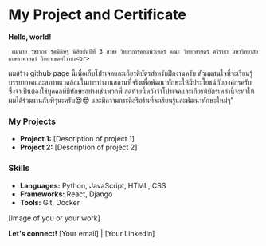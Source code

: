 # My Project and Certificate
**Hello, world!**

     ผมนาย วัชรากร รัศมีดิษฐ์ นิสิตชั้นปีที่ 3 สาขา วิทยาการคอมพิวเตอร์ คณะ วิทยาศาสตร์ ศรีราชา มหาวิทยาลัย เกษตรศาสตร์ วิทยาเขตศรีราชา<br>
ผมสร้าง github page นี้เพื่อเก็บโปรเจคและเกียรติบัตรสำหรับฝึกงานครับ ตัวผมสนใจที่จะเรียนรู้บรรยากาศและสภาพแวดล้อมในการทำงานสถานที่จริงเพื่อพัฒนาทักษะให้มีประโยชน์กับองค์กรครับ<br>
ซึ่งจำเป็นต้องใช้บุคคลที่มีทักษะอย่างเช่นพวกพี่ สุดท้ายนี้หวังว่าโปรเจคและเกียรติบัตรเหล่านี้จะทำให้ผมได้ร่วมงานกับพี่ๆนะครับ:heart_eyes::heart_eyes:
และมีความกระตือรือร้นที่จะเรียนรู้และพัฒนาทักษะใหม่ๆ"

### My Projects

* **Project 1:** [Description of project 1]
* **Project 2:** [Description of project 2]

### Skills

* **Languages:** Python, JavaScript, HTML, CSS
* **Frameworks:** React, Django
* **Tools:** Git, Docker

[Image of you or your work]

**Let's connect!**
[Your email] | [Your LinkedIn]
